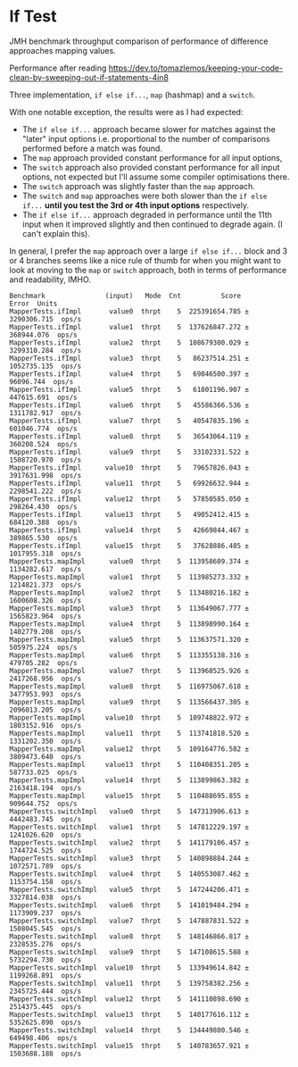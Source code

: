 # If Test

JMH benchmark throughput comparison of performance of difference approaches mapping values.

Performance after reading https://dev.to/tomazlemos/keeping-your-code-clean-by-sweeping-out-if-statements-4in8

Three implementation, `if else if...`, `map` (hashmap) and a `switch`.

With one notable exception, the results were as I had expected:

* The `if else if...` approach became slower for matches against the "later" input options i.e. proportional to the number of comparisons performed before a match was found.
* The `map` approach provided constant performance for all input options,
* The `switch` approach also provided constant performance for all input options, not expected but I'll assume some compiler optimisations there.
* The `switch` approach was slightly faster than the `map` approach.
* The `switch` and `map` approaches were both slower than the `if else if...` **until you test the 3rd or 4th input options** respectively.
* The `if else if...` approach degraded in performance until the 11th input when it improved slightly and then continued to degrade again. (I can't explain this).

In general, I prefer the `map` approach over a large `if else if...` block and 3 or 4 branches seems like a nice rule of thumb for when you  might want to look at moving to the `map` or `switch` approach, both in terms of performance and readability, IMHO.

```
Benchmark               (input)   Mode  Cnt          Score         Error  Units
MapperTests.ifImpl       value0  thrpt    5  225391654.785 ± 3290306.715  ops/s
MapperTests.ifImpl       value1  thrpt    5  137626847.272 ±  368944.076  ops/s
MapperTests.ifImpl       value2  thrpt    5  108679300.029 ± 3299310.284  ops/s
MapperTests.ifImpl       value3  thrpt    5   86237514.251 ± 1052735.135  ops/s
MapperTests.ifImpl       value4  thrpt    5   69846500.397 ±   96096.744  ops/s
MapperTests.ifImpl       value5  thrpt    5   61801196.907 ±  447615.691  ops/s
MapperTests.ifImpl       value6  thrpt    5   45586366.536 ± 1311782.917  ops/s
MapperTests.ifImpl       value7  thrpt    5   40547835.196 ±  601046.774  ops/s
MapperTests.ifImpl       value8  thrpt    5   36543064.119 ±  360208.524  ops/s
MapperTests.ifImpl       value9  thrpt    5   33102331.522 ± 1508720.970  ops/s
MapperTests.ifImpl      value10  thrpt    5   79657826.043 ± 3917631.998  ops/s
MapperTests.ifImpl      value11  thrpt    5   69926632.944 ± 2298541.222  ops/s
MapperTests.ifImpl      value12  thrpt    5   57850585.050 ±  298264.430  ops/s
MapperTests.ifImpl      value13  thrpt    5   49052412.415 ±  684120.388  ops/s
MapperTests.ifImpl      value14  thrpt    5   42669844.467 ±  389865.530  ops/s
MapperTests.ifImpl      value15  thrpt    5   37628886.485 ± 1017955.318  ops/s
MapperTests.mapImpl      value0  thrpt    5  113958609.374 ± 1134282.617  ops/s
MapperTests.mapImpl      value1  thrpt    5  113985273.332 ± 1214821.373  ops/s
MapperTests.mapImpl      value2  thrpt    5  113480216.182 ± 1600608.326  ops/s
MapperTests.mapImpl      value3  thrpt    5  113649067.777 ± 1565823.964  ops/s
MapperTests.mapImpl      value4  thrpt    5  113898990.164 ± 1402779.208  ops/s
MapperTests.mapImpl      value5  thrpt    5  113637571.320 ±  505975.224  ops/s
MapperTests.mapImpl      value6  thrpt    5  113355138.316 ±  479705.282  ops/s
MapperTests.mapImpl      value7  thrpt    5  113968525.926 ± 2417268.956  ops/s
MapperTests.mapImpl      value8  thrpt    5  116975067.618 ± 3477953.993  ops/s
MapperTests.mapImpl      value9  thrpt    5  113566437.305 ± 2096013.205  ops/s
MapperTests.mapImpl     value10  thrpt    5  109748822.972 ± 1803152.916  ops/s
MapperTests.mapImpl     value11  thrpt    5  113741818.520 ± 1331202.350  ops/s
MapperTests.mapImpl     value12  thrpt    5  109164776.582 ± 3809473.640  ops/s
MapperTests.mapImpl     value13  thrpt    5  110408351.205 ±  587733.025  ops/s
MapperTests.mapImpl     value14  thrpt    5  113899863.382 ± 2163418.194  ops/s
MapperTests.mapImpl     value15  thrpt    5  110488695.855 ±  909644.752  ops/s
MapperTests.switchImpl   value0  thrpt    5  147313906.613 ± 4442483.745  ops/s
MapperTests.switchImpl   value1  thrpt    5  147812229.197 ± 1241026.620  ops/s
MapperTests.switchImpl   value2  thrpt    5  141179106.457 ± 1744724.525  ops/s
MapperTests.switchImpl   value3  thrpt    5  140898884.244 ± 1072571.789  ops/s
MapperTests.switchImpl   value4  thrpt    5  140553087.462 ± 1153754.158  ops/s
MapperTests.switchImpl   value5  thrpt    5  147244206.471 ± 3327814.038  ops/s
MapperTests.switchImpl   value6  thrpt    5  141019484.294 ± 1173909.237  ops/s
MapperTests.switchImpl   value7  thrpt    5  147887831.522 ± 1508045.545  ops/s
MapperTests.switchImpl   value8  thrpt    5  148146866.817 ± 2328535.276  ops/s
MapperTests.switchImpl   value9  thrpt    5  147108615.588 ± 5732294.730  ops/s
MapperTests.switchImpl  value10  thrpt    5  133949614.842 ± 1199268.891  ops/s
MapperTests.switchImpl  value11  thrpt    5  139758382.256 ± 2345725.444  ops/s
MapperTests.switchImpl  value12  thrpt    5  141110898.690 ± 2514375.445  ops/s
MapperTests.switchImpl  value13  thrpt    5  140177616.112 ± 5352625.890  ops/s
MapperTests.switchImpl  value14  thrpt    5  134449800.546 ±  649498.406  ops/s
MapperTests.switchImpl  value15  thrpt    5  140783657.921 ± 1503688.188  ops/s
``` 